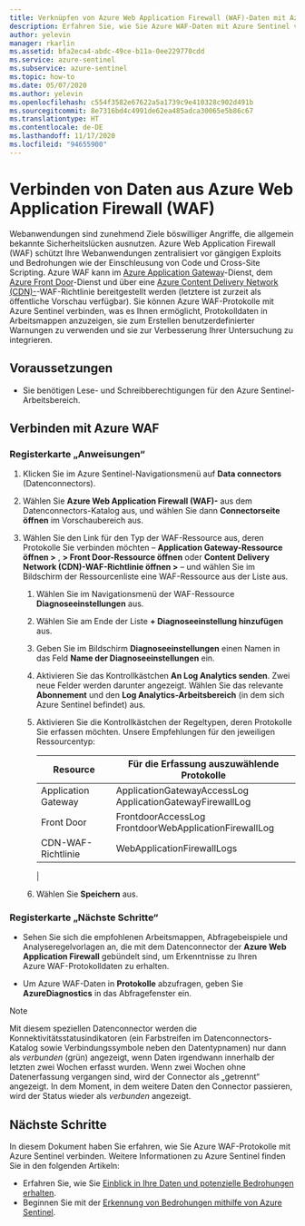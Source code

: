```yaml
---
title: Verknüpfen von Azure Web Application Firewall (WAF)-Daten mit Azure Sentinel
description: Erfahren Sie, wie Sie Azure WAF-Daten mit Azure Sentinel verbinden.
author: yelevin
manager: rkarlin
ms.assetid: bfa2eca4-abdc-49ce-b11a-0ee229770cdd
ms.service: azure-sentinel
ms.subservice: azure-sentinel
ms.topic: how-to
ms.date: 05/07/2020
ms.author: yelevin
ms.openlocfilehash: c554f3582e67622a5a1739c9e410328c902d491b
ms.sourcegitcommit: 8e7316bd4c4991de62ea485adca30065e5b86c67
ms.translationtype: HT
ms.contentlocale: de-DE
ms.lasthandoff: 11/17/2020
ms.locfileid: "94655900"
---
```

# <a name="connect-data-from-azure-web-application-firewall-waf"></a>Verbinden von Daten aus Azure Web Application Firewall (WAF)

Webanwendungen sind zunehmend Ziele böswilliger Angriffe, die allgemein bekannte Sicherheitslücken ausnutzen. Azure Web Application Firewall (WAF) schützt Ihre Webanwendungen zentralisiert vor gängigen Exploits und Bedrohungen wie der Einschleusung von Code und Cross-Site Scripting. Azure WAF kann im [Azure Application Gateway](../web-application-firewall/ag/ag-overview.md)-Dienst, dem [Azure Front Door](../web-application-firewall/afds/afds-overview.md)-Dienst und über eine [Azure Content Delivery Network (CDN)-](../web-application-firewall/cdn/cdn-overview.md)-WAF-Richtlinie bereitgestellt werden (letztere ist zurzeit als öffentliche Vorschau verfügbar).
Sie können Azure WAF-Protokolle mit Azure Sentinel verbinden, was es Ihnen ermöglicht, Protokolldaten in Arbeitsmappen anzuzeigen, sie zum Erstellen benutzerdefinierter Warnungen zu verwenden und sie zur Verbesserung Ihrer Untersuchung zu integrieren.

## <a name="prerequisites"></a>Voraussetzungen

- Sie benötigen Lese- und Schreibberechtigungen für den Azure Sentinel-Arbeitsbereich.

## <a name="connect-to-azure-waf"></a>Verbinden mit Azure WAF

### <a name="instructions-tab"></a>Registerkarte „Anweisungen“

1. Klicken Sie im Azure Sentinel-Navigationsmenü auf **Data connectors** (Datenconnectors).

1. Wählen Sie **Azure Web Application Firewall (WAF)-** aus dem Datenconnectors-Katalog aus, und wählen Sie dann **Connectorseite öffnen** im Vorschaubereich aus.

1. Wählen Sie den Link für den Typ der WAF-Ressource aus, deren Protokolle Sie verbinden möchten – **Application Gateway-Ressource öffnen >** , **> Front Door-Ressource öffnen** oder **Content Delivery Network (CDN)-WAF-Richtlinie öffnen >** – und wählen Sie im Bildschirm der Ressourcenliste eine WAF-Ressource aus der Liste aus.

    1. Wählen Sie im Navigationsmenü der WAF-Ressource **Diagnoseeinstellungen** aus.

    1. Wählen Sie am Ende der Liste **+ Diagnoseeinstellung hinzufügen** aus.

    1. Geben Sie im Bildschirm **Diagnoseeinstellungen** einen Namen in das Feld **Name der Diagnoseeinstellungen** ein.

    1. Aktivieren Sie das Kontrollkästchen **An Log Analytics senden**. Zwei neue Felder werden darunter angezeigt. Wählen Sie das relevante **Abonnement** und den **Log Analytics-Arbeitsbereich** (in dem sich Azure Sentinel befindet) aus.

    1. Aktivieren Sie die Kontrollkästchen der Regeltypen, deren Protokolle Sie erfassen möchten. Unsere Empfehlungen für den jeweiligen Ressourcentyp:

        | Resource | Für die Erfassung auszuwählende Protokolle |
        |----------|------------------------------|
        | Application Gateway | ApplicationGatewayAccessLog<br>ApplicationGatewayFirewallLog |
        | Front Door          | FrontdoorAccessLog<br>FrontdoorWebApplicationFirewallLog |
        | CDN-WAF-Richtlinie      | WebApplicationFirewallLogs |
        |

    1. Wählen Sie **Speichern** aus.

### <a name="next-steps-tab"></a>Registerkarte „Nächste Schritte“

- Sehen Sie sich die empfohlenen Arbeitsmappen, Abfragebeispiele und Analyseregelvorlagen an, die mit dem Datenconnector der **Azure Web Application Firewall** gebündelt sind, um Erkenntnisse zu Ihren Azure WAF-Protokolldaten zu erhalten.

- Um Azure WAF-Daten in **Protokolle** abzufragen, geben Sie **AzureDiagnostics** in das Abfragefenster ein.

> [!NOTE]
>
> Mit diesem speziellen Datenconnector werden die Konnektivitätsstatusindikatoren (ein Farbstreifen im Datenconnectors-Katalog sowie Verbindungssymbole neben den Datentypnamen) nur dann als *verbunden* (grün) angezeigt, wenn Daten irgendwann innerhalb der letzten zwei Wochen erfasst wurden. Wenn zwei Wochen ohne Datenerfassung vergangen sind, wird der Connector als „getrennt“ angezeigt. In dem Moment, in dem weitere Daten den Connector passieren, wird der Status wieder als *verbunden* angezeigt.

## <a name="next-steps"></a>Nächste Schritte
In diesem Dokument haben Sie erfahren, wie Sie Azure WAF-Protokolle mit Azure Sentinel verbinden. Weitere Informationen zu Azure Sentinel finden Sie in den folgenden Artikeln:
- Erfahren Sie, wie Sie [Einblick in Ihre Daten und potenzielle Bedrohungen erhalten](quickstart-get-visibility.md).
- Beginnen Sie mit der [Erkennung von Bedrohungen mithilfe von Azure Sentinel](tutorial-detect-threats-built-in.md).
